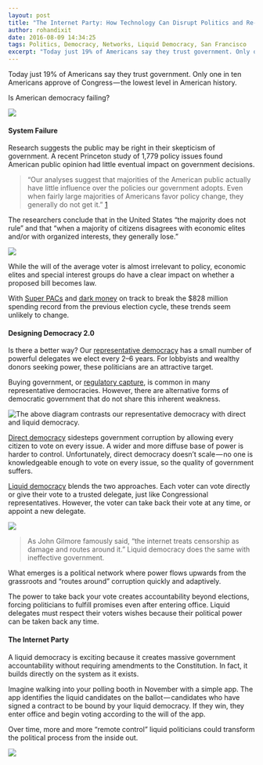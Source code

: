 ```yaml
---
layout: post
title: "The Internet Party: How Technology Can Disrupt Politics and Re-invent Government"
author: rohandixit
date: 2016-08-09 14:34:25
tags: Politics, Democracy, Networks, Liquid Democracy, San Francisco
excerpt: "Today just 19% of Americans say they trust government. Only one in ten Americans approve of Congress — the lowest level in American history."
---
```


Today just 19% of Americans say they trust government. Only one in ten Americans approve of Congress — the lowest level in American history.

Is American democracy failing?

![](/assets/article_images/2016-08-09-the-internet-party/trust-in-government-over-time.png)

#### System Failure

Research suggests the public may be right in their skepticism of government. A recent Princeton study of 1,779 policy issues found American public opinion had little eventual impact on government decisions.

> “Our analyses suggest that majorities of the American public actually have little influence over the policies our government adopts. Even when fairly large majorities of Americans favor policy change, they generally do not get it.” [1](https://scholar.princeton.edu/sites/default/files/mgilens/files/gilens_and_page_2014_-testing_theories_of_american_politics.doc.pdf)

The researchers conclude that in the United States “the majority does not rule” and that “when a majority of citizens disagrees with economic elites and/or with organized interests, they generally lose.”

![](/assets/article_images/2016-08-09-the-internet-party/preferences-vs-probability-of-adoption.png)

While the will of the average voter is almost irrelevant to policy, economic elites and special interest groups do have a clear impact on whether a proposed bill becomes law.

With [Super PACs](https://www.washingtonpost.com/politics/the-new-gilded-age-close-to-half-of-all-super-pac-money-comes-from-50-donors/2016/04/15/63dc363c-01b4-11e6-9d36-33d198ea26c5_story.html) and [dark money](https://www.opensecrets.org/outsidespending/nonprof_summ.php?cycle=2016&type=type&range=ytd) on track to break the $828 million spending record from the previous election cycle, these trends seem unlikely to change.

#### Designing Democracy 2.0

Is there a better way? Our [representative democracy](https://en.wikipedia.org/wiki/Representative_democracy) has a small number of powerful delegates we elect every 2–6 years. For lobbyists and wealthy donors seeking power, these politicians are an attractive target.

Buying government, or [regulatory capture](https://en.wikipedia.org/wiki/Regulatory_capture), is common in many representative democracies. However, there are alternative forms of democratic government that do not share this inherent weakness.

![The above diagram contrasts our representative democracy with direct and liquid democracy.](/assets/article_images/2016-08-09-the-internet-party/diagrams-direct-vs-representative-vs-liquid.png)

[Direct democracy](https://en.wikipedia.org/wiki/Direct_democracy) sidesteps government corruption by allowing every citizen to vote on every issue. A wider and more diffuse base of power is harder to control. Unfortunately, direct democracy doesn’t scale — no one is knowledgeable enough to vote on every issue, so the quality of government suffers.

[Liquid democracy](https://en.wikipedia.org/wiki/Delegative_democracy) blends the two approaches. Each voter can vote directly or give their vote to a trusted delegate, just like Congressional representatives. However, the voter can take back their vote at any time, or appoint a new delegate.

![](/assets/article_images/2016-08-09-the-internet-party/delegation-chain.jpeg)

> As John Gilmore famously said, “the internet treats censorship as damage and routes around it.” Liquid democracy does the same with ineffective government.

What emerges is a political network where power flows upwards from the grassroots and “routes around” corruption quickly and adaptively.

The power to take back your vote creates accountability beyond elections, forcing politicians to fulfill promises even after entering office. Liquid delegates must respect their voters wishes because their political power can be taken back any time.

#### The Internet Party

A liquid democracy is exciting because it creates massive government accountability without requiring amendments to the Constitution. In fact, it builds directly on the system as it exists.

Imagine walking into your polling booth in November with a simple app. The app identifies the liquid candidates on the ballot — candidates who have signed a contract to be bound by your liquid democracy. If they win, they enter office and begin voting according to the will of the app.

Over time, more and more “remote control” liquid politicians could transform the political process from the inside out.

![](/assets/article_images/2016-08-09-the-internet-party/party-on.jpeg)
